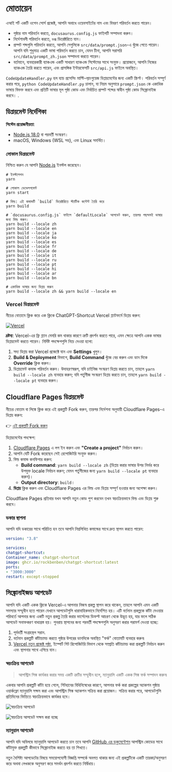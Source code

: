 # মোতায়েন

এআই শর্ট একটি ওপেন সোর্স প্রজেক্ট, আপনি অবাধে ওয়েবসাইটের নাম এবং বিবরণ পরিবর্তন করতে পারেন।

- পৃষ্ঠার নাম পরিবর্তন করতে, `docusaurus.config.js` ফাইলটি সম্পাদনা করুন।
- নির্দেশাবলী পরিবর্তন করতে, `ডক্স` ডিরেক্টরিতে যান।
- প্রম্পট শব্দগুলি পরিবর্তন করতে, আপনি সেগুলিকে `src/data/prompt.json`-এ খুঁজে পেতে পারেন। আপনি যদি শুধুমাত্র একটি ভাষা পরিবর্তন করতে চান, যেমন চীনা, আপনি সরাসরি `src/data/prompt_zh.json` সম্পাদনা করতে পারেন।
- বর্তমানে, ব্যবহারকারী ব্যাকএন্ড একটি সাধারণ ব্যাকএন্ড সিস্টেমের সাথে সংযুক্ত। প্রয়োজনে, আপনি নিজের ব্যাকএন্ড তৈরি করতে পারেন, এবং প্রাসঙ্গিক ইন্টারফেসটি `src/api.js` ফাইলে অবস্থিত।

`CodeUpdateHandler.py` হল ব্যাচ প্রসেসিং মাল্টি-ল্যাংগুয়েজ ডিপ্লয়মেন্টের জন্য একটি স্ক্রিপ্ট। পরিবর্তন সম্পূর্ণ করার পরে, `python CodeUpdateHandler.py` চালান, যা নিয়ম অনুসারে `prompt.json` কে একাধিক ভাষায় বিভক্ত করবে এবং প্রতিটি ভাষার মূল পৃষ্ঠা কোড এবং নির্বাচিত প্রম্পট শব্দের স্বাধীন পৃষ্ঠা কোড সিঙ্ক্রোনাইজ করবে। .

## ডিপ্লয়মেন্ট নির্দেশিকা

**সিস্টেম প্রয়োজনীয়তা**:

- [Node.js 18.0](https://nodejs.org/) বা পরবর্তী সংস্করণ।
- macOS, Windows (WSL সহ), এবং Linux সমর্থিত।

### লোকাল ডিপ্লয়মেন্ট

নিশ্চিত করুন যে আপনি [Node.js](https://nodejs.org/) ইনস্টল করেছেন।

```shell
# ইনস্টলেশন
yarn

# লোকাল ডেভেলপমেন্ট
yarn start

# বিল্ড: এই কমান্ডটি `build` ডিরেক্টরিতে স্ট্যাটিক কন্টেন্ট তৈরি করে
yarn build

# `docusaurus.config.js` ফাইলে `defaultLocale` আপডেট করুন, তারপর পছন্দসই ভাষার জন্য বিল্ড করুন।
yarn build --locale zh
yarn build --locale en
yarn build --locale ja
yarn build --locale ko
yarn build --locale es
yarn build --locale fr
yarn build --locale de
yarn build --locale it
yarn build --locale ru
yarn build --locale pt
yarn build --locale hi
yarn build --locale ar
yarn build --locale bn

# একাধিক ভাষার জন্য ডিপ্লয় করুন
yarn build --locale zh && yarn build --locale en
```

### Vercel ডিপ্লয়মেন্ট

নীচের বোতামে ক্লিক করে এক ক্লিকে ChatGPT-Shortcut Vercel প্ল্যাটফর্মে ডিপ্লয় করুন:

[![Vercel](https://vercel.com/button)](https://vercel.com/new/clone?repository-url=https%3A%2F%2Fgithub.com%2Frockbenben%2FChatGPT-Shortcut%2Ftree%2Fmain)

**দ্রষ্টব্য**: Vercel-এর ফ্রি প্ল্যান মেমরি কম থাকার কারণে ত্রুটি প্রদর্শন করতে পারে, এমন ক্ষেত্রে আপনি একক ভাষার ডিপ্লয়মেন্ট করতে পারেন। নির্দিষ্ট পদক্ষেপগুলি নিচে দেওয়া হলো:

1. সদ্য ডিপ্লয় করা Vercel প্রজেক্টে যান এবং **Settings** খুলুন।
2. **Build & Deployment** বিভাগে, **Build Command** খুঁজে বের করুন এবং ডান দিকে **Override** ক্লিক করুন।
3. ডিপ্লয়মেন্ট কমান্ড পরিবর্তন করুন। উদাহরণস্বরূপ, যদি চাইনিজ সংস্করণ ডিপ্লয় করতে চান, তাহলে `yarn build --locale zh` ব্যবহার করুন; যদি পর্তুগীজ সংস্করণ ডিপ্লয় করতে চান, তাহলে `yarn build --locale pt` ব্যবহার করুন।

## Cloudflare Pages ডিপ্লয়মেন্ট

নীচের বোতাম বা লিঙ্কে ক্লিক করে এই প্রকল্পটি Fork করুন, তারপর নির্দেশনা অনুযায়ী Cloudflare Pages-এ ডিপ্লয় করুন:

👉 [এই প্রকল্পটি Fork করুন](https://github.com/rockbenben/ChatGPT-Shortcut/fork)

ডিপ্লয়মেন্টের পদক্ষেপ:

1. [Cloudflare Pages](https://pages.cloudflare.com/) এ লগ ইন করুন এবং **"Create a project"** নির্বাচন করুন।
2. আপনি যেটি Fork করেছেন সেই রেপোজিটরি সংযুক্ত করুন।
3. বিল্ড কমান্ড কনফিগার করুন:
   - **Build command**: `yarn build --locale zh` (ডিপ্লয় করার ভাষার উপর নির্ভর করে উপযুক্ত locale নির্বাচন করুন; যেমন পর্তুগীজের জন্য `yarn build --locale pt` ব্যবহার করুন)।
   - **Output directory**: `build`।
4. **ডিপ্লয়** ক্লিক করুন এবং Cloudflare Pages এর বিল্ড এবং ডিপ্লয় সম্পূর্ণ হওয়ার জন্য অপেক্ষা করুন।

Cloudflare Pages প্রতিবার যখন আপনি নতুন কোড পুশ করবেন তখন স্বয়ংক্রিয়ভাবে বিল্ড এবং ডিপ্লয় শুরু করবে।

### ডকার স্থাপনা

আপনি যদি ডকারের সাথে পরিচিত হন তবে আপনি নিম্নলিখিত কমান্ডের সাথে দ্রুত স্থাপন করতে পারেন:

```yml
version: "3.8"

services:
chatgpt-shortcut:
Container_name: chatgpt-shortcut
image: ghcr.io/rockbenben/chatgpt-shortcut:latest
ports:
- "3000:3000"
restart: except-stopped
```

## সিঙ্ক্রোনাইজড আপডেট

আপনি যদি একটি একক ক্লিকে Vercel-এ আপনার নিজস্ব প্রকল্প স্থাপন করে থাকেন, তাহলে আপনি এমন একটি সমস্যার সম্মুখীন হতে পারেন যেখানে আপডেটগুলি ধারাবাহিকভাবে নির্দেশিত হয়। এটি বর্তমান প্রকল্পকে কাঁটা দেওয়ার পরিবর্তে আপনার জন্য একটি নতুন প্রকল্প তৈরি করার ভার্সেলের ডিফল্ট আচরণ থেকে উদ্ভূত হয়, যার ফলে সঠিক আপডেট সনাক্তকরণ বাধাগ্রস্ত হয়। পুনরায় স্থাপনের জন্য পরবর্তী পদক্ষেপগুলি অনুসরণ করার পরামর্শ দেওয়া হচ্ছে:

1. পূর্ববর্তী সংগ্রহস্থল সরান.
2. বর্তমান প্রকল্পটি কাঁটাচামচ করতে পৃষ্ঠার উপরের ডানদিকে অবস্থিত "ফর্ক" বোতামটি ব্যবহার করুন৷
3. [Vercel নতুন প্রজেক্ট পৃষ্ঠা](https://vercel.com/new), ইম্পোর্ট গিট রিপোজিটরি বিভাগ থেকে সম্প্রতি কাঁটাচামচ করা প্রকল্পটি নির্বাচন করুন এবং স্থাপনার সাথে এগিয়ে যান।

### স্বয়ংক্রিয় আপডেট

> আপস্ট্রিম সিঙ্ক কার্যকর করার সময় একটি ত্রুটির সম্মুখীন হলে, ম্যানুয়ালি একটি একক সিঙ্ক ফর্ক সম্পাদন করুন৷

একবার আপনি প্রকল্পটি কাঁটা হয়ে গেলে, গিটহাবের বিধিনিষেধের কারণে, আপনার ফর্ক করা প্রকল্পের অ্যাকশন পৃষ্ঠায় ওয়ার্কফ্লো ম্যানুয়ালি সক্ষম করা এবং আপস্ট্রিম সিঙ্ক অ্যাকশন সক্রিয় করা প্রয়োজন। সক্রিয় করার পরে, আপডেটগুলি প্রতিদিনের ভিত্তিতে স্বয়ংক্রিয়ভাবে কার্যকর হবে।

![স্বয়ংক্রিয় আপডেট](https://img.newzone.top/2023-05-19-11-57-59.png?imageMogr2/format/webp)

![স্বয়ংক্রিয় আপডেট সক্ষম করা হচ্ছে](https://img.newzone.top/2023-05-19-11-59-26.png?imageMogr2/format/webp)

### ম্যানুয়াল আপডেট

আপনি যদি অবিলম্বে ম্যানুয়ালি আপডেট করতে চান তবে আপনি [GitHub এর ডকুমেন্টেশন](https://docs.github.com/en/pull-requests/collaborating-with-pull-requests/working-with-forks/syncing-a-fork) আপস্ট্রিম কোডের সাথে কাঁটাযুক্ত প্রকল্পটি কীভাবে সিঙ্ক্রোনাইজ করতে হয় তা শিখতে।

নতুন বৈশিষ্ট্য আপডেটের বিষয়ে সময়োপযোগী বিজ্ঞপ্তি সম্পর্কে অবগত থাকার জন্য এই প্রকল্পটিকে একটি তারকা/অনুসরণ করে অথবা লেখককে অনুসরণ করে সমর্থন প্রদর্শন করতে নির্দ্বিধায়।

